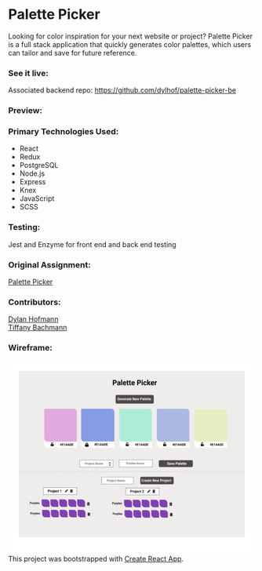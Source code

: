 # Palette Picker
Looking for color inspiration for your next website or project? Palette Picker is a full stack application that quickly generates color palettes, which users can tailor and save for future reference.  

### See it live:

Associated backend repo: https://github.com/dylhof/palette-picker-be  
### Preview:  

### Primary Technologies Used:
* React 
* Redux
* PostgreSQL
* Node.js
* Express
* Knex
* JavaScript
* SCSS  

### Testing:
Jest and Enzyme for front end and back end testing 

### Original Assignment:  
[Palette Picker](http://frontend.turing.io/projects/palette-picker.html)  

### Contributors:  
[Dylan Hofmann]()  
[Tiffany Bachmann]()  

### Wireframe:  
![Palette Picker wireframe](./src/images/palette-wireframe.png)
This project was bootstrapped with [Create React App](https://github.com/facebook/create-react-app).